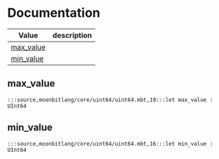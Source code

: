 # Documentation
|Value|description|
|---|---|
|[max\_value](#max_value)||
|[min\_value](#min_value)||

## max\_value

```moonbit
:::source,moonbitlang/core/uint64/uint64.mbt,19:::let max_value : UInt64
```


## min\_value

```moonbit
:::source,moonbitlang/core/uint64/uint64.mbt,16:::let min_value : UInt64
```

